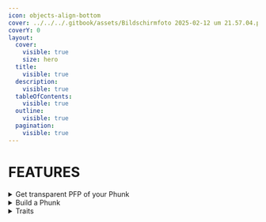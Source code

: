 ```yaml
---
icon: objects-align-bottom
cover: ../../../.gitbook/assets/Bildschirmfoto 2025-02-12 um 21.57.04.png
coverY: 0
layout:
  cover:
    visible: true
    size: hero
  title:
    visible: true
  description:
    visible: true
  tableOfContents:
    visible: true
  outline:
    visible: true
  pagination:
    visible: true
---
```


# FEATURES



<details>

<summary>Get transparent PFP of your Phunk</summary>



</details>

<details>

<summary>Build a Phunk</summary>



</details>

<details>

<summary>Traits</summary>



</details>

